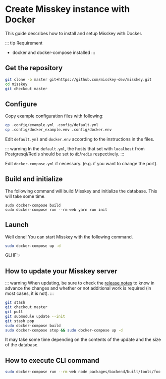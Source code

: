 Create Misskey instance with Docker
================================================================

This guide describes how to install and setup Misskey with Docker.

::: tip Requirement
- docker and docker-compose installed
:::

Get the repository
----------------------------------------------------------------
```sh
git clone -b master git+https://github.com/misskey-dev/misskey.git
cd misskey
git checkout master
```

Configure
----------------------------------------------------------------
Copy example configuration files with following:

```sh
cp .config/example.yml .config/default.yml
cp .config/docker_example.env .config/docker.env
```

Edit `default.yml` and `docker.env` according to the instructions in the files.

::: warning
In the `default.yml`, the hosts that set with `localhost` from Postgresql/Redis should be set to `db`/`redis` respectively.
:::

Edit `docker-compose.yml` if necessary. (e.g. if you want to change the port).

Build and initialize
----------------------------------------------------------------
The following command will build Misskey and initialize the database.
This will take some time.

``` shell
sudo docker-compose build
sudo docker-compose run --rm web yarn run init
```

Launch
----------------------------------------------------------------
Well done! You can start Misskey with the following command.


```sh
sudo docker-compose up -d
```

GLHF✨

How to update your Misskey server
----------------------------------------------------------------
::: warning
When updating, be sure to check the [release notes](https://github.com/misskey-dev/misskey/blob/master/CHANGELOG.md) to know in advance the changes and whether or not additional work is required (in most cases, it is not).
:::

```sh
git stash
git checkout master
git pull
git submodule update --init
git stash pop
sudo docker-compose build
sudo docker-compose stop && sudo docker-compose up -d
```

It may take some time depending on the contents of the update and the size of the database.

How to execute CLI command
----------------------------------------------------------------
```sh
sudo docker-compose run --rm web node packages/backend/built/tools/foo bar
```
